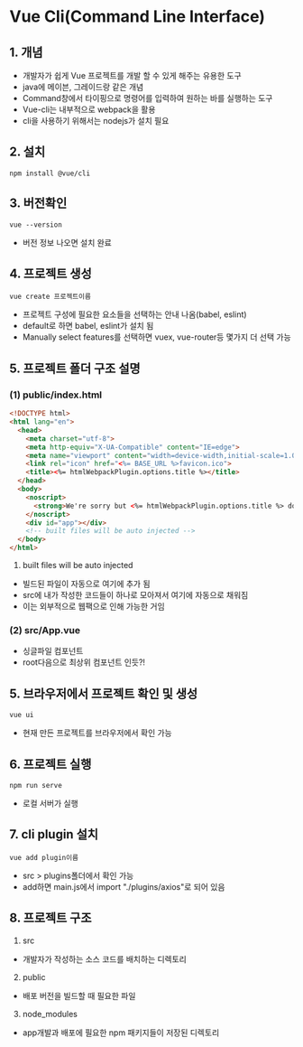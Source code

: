 # Vue Cli(Command Line Interface)
## 1. 개념
* 개발자가 쉽게 Vue 프로젝트를 개발 할 수 있게 해주는 유용한 도구
* java에 메이븐, 그레이드랑 같은 개념
* Command창에서 타이핑으로 명령어를 입력하여 원하는 바를 실행하는 도구
* Vue-cli는 내부적으로 webpack을 활용
* cli을 사용하기 위해서는 nodejs가 설치 필요

## 2. 설치
```
npm install @vue/cli
```
## 3. 버전확인
```
vue --version
```
* 버전 정보 나오면 설치 완료

## 4. 프로젝트 생성
```
vue create 프로젝트이름
```
* 프로젝트 구성에 필요한 요소들을 선택하는 안내 나옴(babel, eslint)
* default로 하면 babel, eslint가 설치 됨
* Manually select features를 선택하면 vuex, vue-router등 몇가지 더 선택 가능

## 5. 프로젝트 폴더 구조 설명
### (1) public/index.html
```html
<!DOCTYPE html>
<html lang="en">
  <head>
    <meta charset="utf-8">
    <meta http-equiv="X-UA-Compatible" content="IE=edge">
    <meta name="viewport" content="width=device-width,initial-scale=1.0">
    <link rel="icon" href="<%= BASE_URL %>favicon.ico">
    <title><%= htmlWebpackPlugin.options.title %></title>
  </head>
  <body>
    <noscript>
      <strong>We're sorry but <%= htmlWebpackPlugin.options.title %> doesn't work properly without JavaScript enabled. Please enable it to continue.</strong>
    </noscript>
    <div id="app"></div>
    <!-- built files will be auto injected -->
  </body>
</html>
```
1. built files will be auto injected
* 빌드된 파일이 자동으로 여기에 추가 됨
* src에 내가 작성한 코드들이 하나로 모아져서 여기에 자동으로 채워짐 
* 이는 외부적으로 웹팩으로 인해 가능한 거임

### (2) src/App.vue
* 싱글파일 컴포넌트
* root다음으로 최상위 컴포넌트 인듯?!

## 5. 브라우저에서 프로젝트 확인 및 생성
```
vue ui
```
* 현재 만든 프로젝트를 브라우저에서 확인 가능

## 6. 프로젝트 실행
```
npm run serve
```
* 로컬 서버가 실행

## 7. cli plugin 설치
```
vue add plugin이름
```
* src > plugins폴더에서 확인 가능
* add하면 main.js에서 import "./plugins/axios"로 되어 있음

## 8. 프로젝트 구조
1. src
* 개발자가 작성하는 소스 코드를 배치하는 디렉토리

2. public
* 배포 버전을 빌드할 때 필요한 파일

3. node_modules
* app개발과 배포에 필요한 npm 패키지들이 저장된 디렉토리

